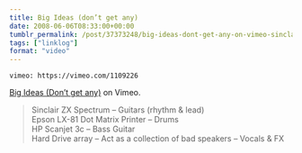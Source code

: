 ```yaml
---
title: Big Ideas (don’t get any)
date: 2008-06-06T08:33:00+00:00
tumblr_permalink: /post/37373248/big-ideas-dont-get-any-on-vimeo-sinclair-zx
tags: ["linklog"]
format: "video"
---
```


`vimeo: https://vimeo.com/1109226`

[Big Ideas (Don&rsquo;t get any)][1] on Vimeo.

> Sinclair ZX Spectrum &#8211; Guitars (rhythm & lead)<br>
> Epson LX-81 Dot Matrix Printer &#8211; Drums<br>
> HP Scanjet 3c &#8211; Bass Guitar<br>
> Hard Drive array &#8211; Act as a collection of bad speakers &#8211; Vocals & FX

[1]: https://vimeo.com/1109226
